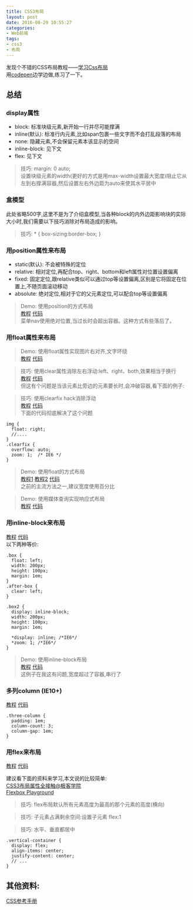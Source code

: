 ```yaml
---
title: CSS3布局
layout: post
date: 2016-08-29 10:55:27
categories:
- Web前端
tags:
- css3
- 布局
---
```

发现个不错的CSS布局教程——[学习Css布局](http://zh.learnlayout.com/)  
用[codepen](http://codepen.io/collection/XpbVGg/)边学边做,练习了一下。

## 总结

### display属性
- block: 标准块级元素,新开始一行并尽可能撑满
- inline(默认): 标准行内元素,比如span包裹一些文字而不会打乱段落的布局
- none: 隐藏元素,不会保留元素本该显示的空间
- inline-block: 见下文 
- flex: 见下文

> 技巧: margin: 0 auto;  
设置块级元素的width(更好的方式是用max-width设置最大宽度)阻止它从左到右撑满容器,然后设置左右外边距为auto来使其水平居中


### 盒模型
此处省略500字,这里不是为了介绍盒模型,当各种block的内外边距影响块的实际大小时,我们需要以下技巧消除对布局造成的影响。

> 技巧: * { box-sizing:border-box; }


### 用position属性来布局
- static(默认): 不会被特殊的定位
- relative: 相对定位,再配合top、right、bottom和left属性对位置设置偏离
- fixed: 固定定位,跟relative类似可以通过top等设置偏离,区别是它将固定在位置上,不随页面滚动移动
- absolute: 绝对定位,相对于它的父元素定位,可以配合top等设置偏离

> Demo: 使用position的方式布局  
[教程](http://zh.learnlayout.com/position-example.html) [代码](https://codepen.io/nail2008/pen/JRPprW)  
菜单nav使用绝对位置,当过长时会超出容器。这种方式有些落后了。


### 用float属性来布局

> Demo: 使用float属性实现图片右对齐,文字环绕  
[教程](http://zh.learnlayout.com/float.html) [代码](https://codepen.io/nail2008/pen/RGbQYJ)  


> 技巧: 使用clear属性消除左右浮动:left、right、both,效果相当于换行  
[教程](http://zh.learnlayout.com/clear.html) [代码](https://codepen.io/nail2008/pen/pEzaQv)  
但这有个问题是当该元素比旁边的元素要长时,会冲破容器,看下面的例子:


> 技巧: 使用clearfix hack消除浮动  
[教程](http://zh.learnlayout.com/clearfix.html) [代码](https://codepen.io/nail2008/pen/JRPpQO)  
下面的代码彻底解决了这个问题
``` 
img {
  float: right;
  //....
}
.clearfix {
  overflow: auto;
  zoom: 1;  /* IE6 */
}
```

> Demo: 使用float的方式布局  
[教程1](http://zh.learnlayout.com/float-layout.html) [教程2](http://zh.learnlayout.com/percent.html) [代码](https://codepen.io/nail2008/pen/YGKazO)  
之前的主流方法之一,建议宽度使用百分比


> Demo: 使用媒体查询实现响应式布局  
[教程](http://zh.learnlayout.com/media-queries.html) [代码](https://codepen.io/nail2008/pen/ozvqXd)  


### 用inline-block来布局
[教程](http://zh.learnlayout.com/inline-block.html) [代码](https://codepen.io/nail2008/pen/yaBjZK)  
以下两种等价:  
```
.box {
  float: left;
  width: 200px;
  height: 100px;
  margin: 1em;
}
.after-box {
  clear: left;
}
```
```
.box2 {
  display: inline-block;
  width: 200px;
  height: 100px;
  margin: 1em;
  
  *display: inline; /*IE6*/
  *zoom: 1; /*IE6*/
}
```
> Demo: 使用inline-block布局  
[教程](http://zh.learnlayout.com/inline-block-layout.html) [代码](https://codepen.io/nail2008/pen/ALAaqm)  
这例子在我这有问题,宽度超过了容器,串行了

 
### 多列column (IE10+)
[教程](http://zh.learnlayout.com/column.html) [代码](https://codepen.io/nail2008/pen/ORLkxm)  
```
.three-column {
  padding: 1em;
  column-count: 3;
  column-gap: 1em;
}
```

### 用flex来布局
[教程](http://zh.learnlayout.com/flexbox.html) [代码](https://codepen.io/nail2008/pen/VKkxyZ)  

建议看下面的资料来学习,本文说的比较简单:  
[CSS3布局属性全接触@极客学院](http://www.jikexueyuan.com/course/1403.html)  
[Flexbox Playground](https://demos.scotch.io/visual-guide-to-css3-flexbox-flexbox-playground/demos/)  

> 技巧: flex布局默认所有元素高度为最高的那个元素的高度(横向)


> 技巧: 子元素占满剩余空间:设置子元素 flex:1


> 技巧: 水平、垂直都居中

```
.vertical-container {
  display: flex;
  align-items: center;
  justify-content: center;
  // ...
}
```

## 其他资料:

[CSS参考手册](http://www.css88.com/book/css/properties/layout/index.htm)
